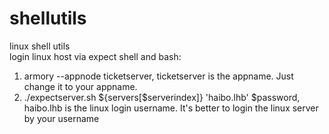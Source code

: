 shellutils
==========

linux shell utils  
  login linux host via expect shell and bash:  
  1.  armory --appnode ticketserver, ticketserver is the appname. Just change it to your appname.
  2.  ./expectserver.sh ${servers[$serverindex]} 'haibo.lhb' $password, haibo.lhb is the linux login username. It's better to login the linux server by your username 
